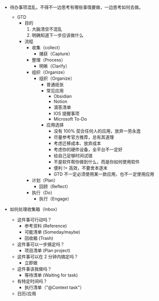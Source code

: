 - 待办事项混乱，不得不一边思考有哪些事情要做，一边思考如何去做。
	- GTD
		- 目的
			1. 大脑清空不混乱
			2. 明确知道下一步应该做什么
		- 流程
			- 收集（collect）
				- 捕获（Capture）
			- 整理（Process）
				- 明晰（Clarify）
			- 组织（Organize）
				- 组织（Organize）
					- 普通纸张
					- 常见应用
						- Obsidian
						- Notion
						- 滴答清单
						- IOS 提醒事项
						- Microsoft To-Do
					- 应用选择
						- 没有 100% 契合任何人的应用，放弃一劳永逸
						- 尽量参考官方推荐，总有其道理
						- 考虑迁移成本、放弃成本
						- 考虑你的硬件设备，全平台不一定好
						- 给自己足够时间试错
						- 不是软件帮你做到什么，而是你如何使用软件
						- 便利 != 高效，不要舍本逐末
						- GTD 不一定必须使用某一款应用，也不一定使用应用
			- 计划（Plan）
				- 回顾（Reflect）
			- 执行（Do）
				- 执行（Engage）


- 如何处理收集箱（Inbox）
	- 这件事可行动吗？
		- 参考资料 (Reference)
		- 可能清单 (Someday/maybe)
		- 回收箱 (Trash)
	- 这件事可以一步搞定吗？
		- 项目清单 (Plan project)
	- 这件事可以在 2 分钟内搞定吗？
		- 立即做
	- 这件事该我做吗？
		- 等待清单 (Waiting for task)
	- 有特定时间吗？
		- 执行清单（"@Context task"）
	- 日历/应用
